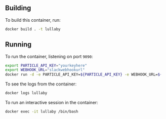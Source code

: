 ## Building

To build this container, run:
```bash
docker build . -t lullaby
```

## Running

To run the container, listening on port `9090`:
```bash
export PARTICLE_API_KEY="yourkeyhere"
export WEBHOOK_URL="slackwebhookurl"
docker run -d -e PARTICLE_API_KEY=${PARTICLE_API_KEY} -e WEBHOOK_URL=${WEBHOOK_URL} --network host --name lullaby lullaby

```

To see the logs from the container:
```bash
docker logs lullaby
```

To run an interactive session in the container:
```bash
docker exec -it lullaby /bin/bash
```

